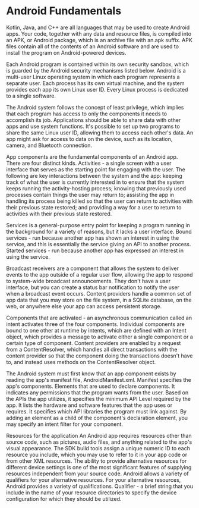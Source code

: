 # Android Fundamentals  
Kotlin, Java, and C++ are all languages that may be used to create Android apps. Your code, together with any data and resource files, is compiled into an APK, or
Android package, which is an archive file with an.apk suffix. APK files contain all of the contents of an Android software and are used to install the program on Android-powered
devices.  

Each Android program is contained within its own security sandbox, which is guarded by the Android security mechanisms listed below. Android is a multi-user Linux
operating system in which each program represents a separate user. Each process has its own virtual machine, and the system provides each app its own Linux user ID.
Every Linux process is dedicated to a single software.  


The Android system follows the concept of least privilege, which implies that each program has access to only the components it needs to accomplish its job.
Applications should be able to share data with other apps and use system functions. It's possible to set up two programs to share the same Linux user ID, allowing
them to access each other's data. An app might ask for access to data on the device, such as its location, camera, and Bluetooth connection.  

App components are the fundamental components of an Android app. There are four distinct kinds. Activities - a single screen with a user interface that serves as
the starting point for engaging with the user. The following are key interactions between the system and the app: keeping track of what the user is currently
interested in to ensure that the system keeps running the activity-hosting process; knowing that previously used processes contain things the user may return to;
assisting the app in handling its process being killed so that the user can return to activities with their previous state restored; and providing a way for a user
to return to activities with their previous state restored.  


Services is a general-purpose entry point for keeping a program running in the background for a variety of reasons, but it lacks a user interface. 
Bound services - run because another app has shown an interest in using the service, and this is essentially the service giving an API to another process. Started services - run
because another app has expressed an interest in using the service.  


Broadcast receivers are a component that allows the system to deliver events to the app outside of a regular user flow, allowing the app to respond to system-wide
broadcast announcements. They don't have a user interface, but you can create a status bar notification to notify the user when a broadcast event occurs. Content 
providers handle a common set of app data that you may store on the file system, in a SQLite database, on the web, or anywhere else your app can access persistent
storage.  

Components that are activated - an asynchronous communication called an intent activates three of the four components. Individual components are bound to one other
at runtime by intents, which are defined with an Intent object, which provides a message to activate either a single component or a certain type of component.
Content providers are enabled by a request from a ContentResolver, which handles all direct transactions with the content provider so that the component doing the
transactions doesn't have to, and instead uses methods on the ContentResolver object.  

The Android system must first know that an app component exists by reading the app's manifest file, AndroidManifest.xml. Manifest specifies the app's components.
Elements that are used to declare components. It indicates any permissions that the program wants from the user. Based on the APIs the app utilizes, it specifies the
minimum API Level required by the app. It lists the hardware and software features that the app uses or requires. It specifies which API libraries the program must
link against. By adding an element as a child of the component's declaration element, you may specify an intent filter for your component.    

Resources for the application An Android app requires resources other than source code, such as pictures, audio files, and anything related to the app's visual
appearance. The SDK build tools assign a unique numeric ID to each resource you include, which you may use to refer to it in your app code or from other XML resources.
The ability to provide alternative resources for different device settings is one of the most significant features of supplying resources independent from your source
code. Android allows a variety of qualifiers for your alternative resources. For your alternative resources, Android provides a variety of qualifications. 
Qualifier - a brief string that you include in the name of your resource directories to specify the device configuration for which they should be utilized.
